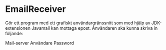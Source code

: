 # EmailReceiver

Gör ett program med ett grafiskt användargränssnitt som med hjälp av JDK-extensionen Javamail kan mottaga epost. Användaren ska kunna skriva in följande:

Mail-server
Användare
Password
